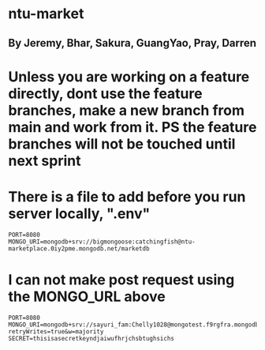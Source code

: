 # ntu-market
## By Jeremy, Bhar, Sakura, GuangYao, Pray, Darren

# Unless you are working on a feature directly, dont use the feature branches, make a new branch from main and work from it. PS the feature branches will not be touched until next sprint

# There is a file to add before you run server locally, ".env"

```
PORT=8080
MONGO_URI=mongodb+srv://bigmongoose:catchingfish@ntu-marketplace.0iy2pme.mongodb.net/marketdb
```
# I can not make post request using the MONGO_URL above
```
PORT=8080
MONGO_URI=mongodb+srv://sayuri_fam:Chelly1028@mongotest.f9rgfra.mongodb.net/?retryWrites=true&w=majority
SECRET=thisisasecretkeyndjaiwufhrjchsbtughsichs
```
